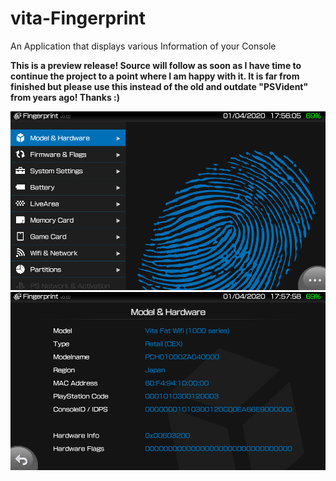 # vita-Fingerprint
An Application that displays various Information of your Console

__This is a preview release! Source will follow as soon as I have time to continue the project to a point where I am happy with it. It is far from finished but please use this instead of the old and outdate "PSVident" from years ago! Thanks :)__

![ref0](https://github.com/Freakler/vita-Fingerprint/raw/master/capture_000.png)
![ref1](https://github.com/Freakler/vita-Fingerprint/raw/master/capture_001.png)
